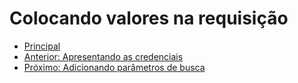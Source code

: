 # Colocando valores na requisição

* [Principal](./README.md)
* [Anterior: Apresentando as credenciais](./caso-de-uso-04-apresentando-as-credenciais.md)
* [Próximo: Adicionando parâmetros de busca](./caso-de-uso-06-adicionando-parametros-de-busca.md)